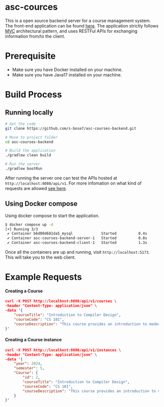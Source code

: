 # asc-cources

This is a open source backend server for a course management system. The front-end application can be found [here](https://github.com/s-bose7/asc-courses-frontend). The application strictly follows [MVC](docs/asc-mvc-architecture.png) architectural pattern, and uses RESTFul APIs for exchanging information from/to the client. 

# Prerequisite

- Make sure you have Docker installed on your machine.
- Make sure you have Java17 installed on your machine.

# Build Process

## Running locally
```bash
# Get the code
git clone https://github.com/s-bose7/asc-courses-backend.git

# Move to project folder
cd asc-courses-backend

# Build the application
./gradlew clean build

# Run the server
./gradlew bootRun
```
After running the server one can test the APIs hosted at `http://localhost:8080/api/v1`. For more infomation on what kind of requests are allowed [see here](docs/api-docs.md).

## Using Docker compose
Using docker compose to start the application. 

```bash
$ docker compose up -d
[+] Running 3/3
 ✔ Container b6d00d681da5_mysql             Started          0.4s 
 ✔ Container asc-courses-backend-server-1   Started          0.8s 
 ✔ Container asc-courses-backend-client-1   Started          1.3s 

```
Once all the containers are up and running, visit `http://localhost:5173`. This will take you to the web client.

# Example Requests

#### Creating a Course

```json
curl -X POST http://localhost:8080/api/v1/courses \
-header "Content-Type: application/json" \
-data '{
    "courseTitle": "Introduction to Compiler Design",
    "courseCode": "CS 101",
    "courseDescription": "This course provides an introduction to modern compilers."
}'

```

#### Creating a Course instance
```json
curl -X POST http://localhost:8080/api/v1/instances \
-header "Content-Type: application/json" \
-data '{
    "year": 2024,
    "semester": 5,
    "Course": {
        "id": 2,
        "courseTitle": "Introduction to Compiler Design",
        "courseCode": "CS 101",
        "courseDescription": "This course provides an introduction to modern compilers."
    }
}'
```
